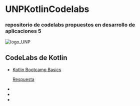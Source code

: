 # UNPKotlinCodelabs
<h3>repositorio de codelabs propuestos en desarrollo de aplicaciones 5</h3>


![logo_UNP](https://github.com/user-attachments/assets/72e2ba77-7379-4de0-89f6-f8c346d9b1f7)

<h2>CodeLabs de Kotlin</h2>

<ul>
  <li><a href="https://developer.android.com/codelabs/kotlin-bootcamp-basics">Kotlin Bootcamp Basics</li>
    <p><a href="https://github.com/HaroldArguelloNic/UNPKotlinCodelabs/tree/main/CodeLab03"> Respuesta</p>
  <li></li>
  <li></li>
  <li></li>
</ul>
